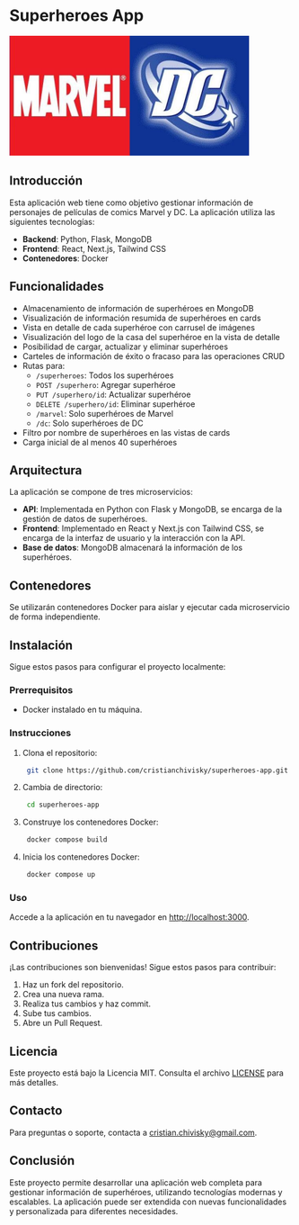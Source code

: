 # Superheroes App

![Marvel Logo](server/static/Marvel-DC.png)

## Introducción

Esta aplicación web tiene como objetivo gestionar información de personajes de películas de comics Marvel y DC. La aplicación utiliza las siguientes tecnologías:

- **Backend**: Python, Flask, MongoDB
- **Frontend**: React, Next.js, Tailwind CSS
- **Contenedores**: Docker

## Funcionalidades

- Almacenamiento de información de superhéroes en MongoDB
- Visualización de información resumida de superhéroes en cards
- Vista en detalle de cada superhéroe con carrusel de imágenes
- Visualización del logo de la casa del superhéroe en la vista de detalle
- Posibilidad de cargar, actualizar y eliminar superhéroes
- Carteles de información de éxito o fracaso para las operaciones CRUD
- Rutas para:
  - `/superheroes`: Todos los superhéroes
  - `POST /superhero`: Agregar superhéroe
  - `PUT /superhero/id`: Actualizar superhéroe
  - `DELETE /superhero/id`: Eliminar superhéroe
  - `/marvel`: Solo superhéroes de Marvel
  - `/dc`: Solo superhéroes de DC
- Filtro por nombre de superhéroes en las vistas de cards
- Carga inicial de al menos 40 superhéroes

## Arquitectura

La aplicación se compone de tres microservicios:

- **API**: Implementada en Python con Flask y MongoDB, se encarga de la gestión de datos de superhéroes.
- **Frontend**: Implementado en React y Next.js con Tailwind CSS, se encarga de la interfaz de usuario y la interacción con la API.
- **Base de datos**: MongoDB almacenará la información de los superhéroes.

## Contenedores

Se utilizarán contenedores Docker para aislar y ejecutar cada microservicio de forma independiente.

## Instalación

Sigue estos pasos para configurar el proyecto localmente:

### Prerrequisitos

- Docker instalado en tu máquina.

### Instrucciones

1. Clona el repositorio:

   ```bash
    git clone https://github.com/cristianchivisky/superheroes-app.git
    ```

2. Cambia de directorio:

   ```bash	
    cd superheroes-app
    ```
3. Construye los contenedores Docker:

   ```bash
    docker compose build
    ```
4. Inicia los contenedores Docker:

   ```bash
    docker compose up
    ```

### Uso

Accede a la aplicación en tu navegador en [http://localhost:3000](http://localhost:3000).

## Contribuciones

¡Las contribuciones son bienvenidas! Sigue estos pasos para contribuir:

1. Haz un fork del repositorio.
2. Crea una nueva rama.
3. Realiza tus cambios y haz commit.
4. Sube tus cambios.
5. Abre un Pull Request.

## Licencia

Este proyecto está bajo la Licencia MIT. Consulta el archivo [LICENSE](LICENSE) para más detalles.

## Contacto

Para preguntas o soporte, contacta a [cristian.chivisky@gmail.com](mailto:cristian.chivisky@gmail.com).


## Conclusión

Este proyecto permite desarrollar una aplicación web completa para gestionar información de superhéroes, utilizando tecnologías modernas y escalables. La aplicación puede ser extendida con nuevas funcionalidades y personalizada para diferentes necesidades.
